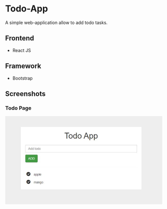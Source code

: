 
# Todo-App

A simple web-application allow to add todo tasks.


## Frontend

- React JS

## Framework

- Bootstrap





## Screenshots

### Todo Page
![App Screenshot](https://github.com/rikeshmhz/Todo-App/blob/master/public/todo.JPG?raw=true)


















